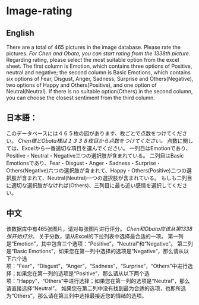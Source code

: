 # Image-rating
## English
There are a total of 465 pictures in the image database. Please rate the pictures. 
*For Chen and Obata, you can start rating from the 1338th picture.*
Regarding rating, please select the most suitable option from the excel sheet. 
The first column is Emotion, which contains three options of Positive, neutral and negative; the second column is Basic Emotions, which contains six options of Fear, Disgust, Anger, Sadness, Surprise and Others(Negative), two options of Happy and Others(Positive), and one option of Neutral(Neutral). 
If there is no suitable option(Others) in the second column, you can choose the closest sentiment from the third column.
  
## 日本語：
このデータベースには４６５枚の図があります、枚ごとで点数をつけてください。
*Chen様とObata様は１３３８枚目から点数をつけてください。*
点数に関しては、Excelから一番適切な項目を選んでください。
一列目はEmotionであり、Positive・Neutral・Negative三つの選択肢が含まれている。
二列目はBasic Emotionsであり、Fear・Disgust・Anger・Sadness・Surprise・Others(Negative)六つの選択肢が含まれて、Happy・Others(Positive)二つの選択肢が含まれて、Neutral(Neutral)一つの選択肢が含まれている。
もしも二列目に適切な選択肢がなければ(Others)、三列目に最も近い感情を選択してください。

## 中文
该数据库中有465张图片，请对每张图片进行评分。 
*Chen和Obata应该从第1338张开始打分。*
关于分数，请从Excel的下拉列表中选择最合适的一项。
第一列是“Emotion”，其中包含三个选项：“Positive”，“Neutral”和“Negative”。 第二列是“Basic Emotions”，如果您在第一列中选择的选项是“Negative”，那么请从以下六个选项：“Fear”，“Disgust”，“Anger”，“Sadness”，“Surprise”，“Others”中进行选择；如果您在第一列的选项是“Positive”，那么请从以下两个选项：“Happy”，“Others”中进行选择；如果您在第一列的选项是“Neutral”，那么请直接选择“Neutral”。
如果您在第二列中没有找到最为合适的选项，也即所选为“Others”，那么请在第三列中选择最接近您的情绪的选项。

